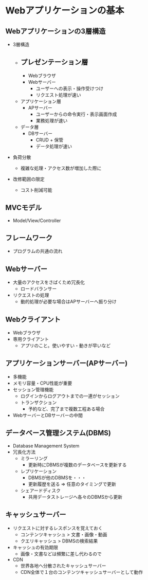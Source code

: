 # Webアプリケーションの基本
## Webアプリケーションの3層構造
- 3層構造
  - プレゼンテーション層
    - 
    - Webブラウザ
    - Webサーバー
      - ユーザーへの表示・操作受けつけ
      - リクエスト処理が速い
  - アプリケーション層
    - APサーバー
      - ユーザーからの命令実行・表示画面作成
      - 業務処理が速い
  - データ層
    - DBサーバー
      - CRUD + 保管
      - データ処理が速い

- 負荷分散
  - 複雑な処理・アクセス数が増加した際に
- 改修範囲の限定
  - コスト削減可能

## MVCモデル
- Model/View/Controller

## フレームワーク
- プログラムの共通の流れ

## Webサーバー
- 大量のアクセスをさばくため冗長化
  - ロードバランサー
- リクエストの処理
  - 動的処理が必要な場合はAPサーバーへ振り分け

## Webクライアント
- Webブラウザ
- 専用クライアント
  - アプリのこと。使いやすい・動きが早いなど

## アプリケーションサーバー(APサーバー)
- 多機能
- メモリ容量・CPU性能が重要
- セッション管理機能
  - ログインからログアウトまでの一連がセッション
  - トランザクション
    - 予約など、完了まで複数工程ある場合
- WebサーバーとDBサーバーの中間

## データベース管理システム(DBMS)
- Database Management System
- 冗長化方法
  - ミラーリング
    - 更新時にDBMSが複数のデータベースを更新する
  - レプリケーション
    - DBMSが他のDBMSを・・・
    - 更新履歴を送る => 任意のタイミングで更新
  - シェアードディスク
    - 共用データストレージへ各々のDBMSから更新

## キャッシュサーバー
- リクエストに対するレスポンスを覚えておく
  - コンテンツキャッシュ > 文書・画像・動画
  - クエリキャッシュ > DBMSの検索結果
- キャッシュの有効期限
  - 画像・文書などは頻繁に差し代わるので
- CDN
  - 世界各地へ分散されたキャッシュサーバー
  - CDN全体で１台のコンテンツキャッシュサーバーとして動作

